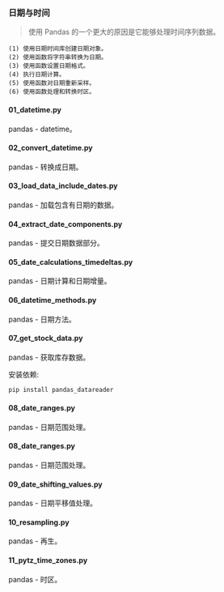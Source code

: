 ### 日期与时间

> 使用 Pandas 的一个更大的原因是它能够处理时间序列数据。

```text
(1) 使用日期时间库创建日期对象。
(2) 使用函数将字符串转换为日期。
(3) 使用函数设置日期格式。
(4) 执行日期计算。
(5) 使用函数对日期重新采样。
(6) 使用函数处理和转换时区。
```

#### 01_datetime.py
pandas - datetime。

#### 02_convert_datetime.py
pandas - 转换成日期。

#### 03_load_data_include_dates.py
pandas - 加载包含有日期的数据。

#### 04_extract_date_components.py
pandas - 提交日期数据部分。

#### 05_date_calculations_timedeltas.py
pandas - 日期计算和日期增量。

#### 06_datetime_methods.py
pandas - 日期方法。

#### 07_get_stock_data.py
pandas - 获取库存数据。

安装依赖:
```bash
pip install pandas_datareader
```

#### 08_date_ranges.py
pandas - 日期范围处理。

#### 08_date_ranges.py
pandas - 日期范围处理。

#### 09_date_shifting_values.py
pandas - 日期平移值处理。

#### 10_resampling.py
pandas - 再生。

#### 11_pytz_time_zones.py
pandas - 时区。
